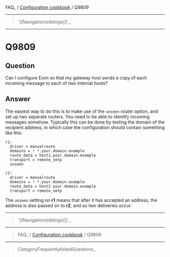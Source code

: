 FAQ\_ / [Configuration cookbook](FAQ/Configuration_cookbook) / Q9809

* * * * *

> \`[[Navigation(siblings)]]\`\_

* * * * *

Q9809
=====

Question
--------

Can I configure Exim so that my gateway host sends a copy of each
incoming message to each of two internal hosts?

Answer
------

The easiest way to do this is to make use of the `unseen` router option,
and set up two separate routers. You need to be able to identify
incoming messages somehow. Typically this can be done by testing the
domain of the recipient address, in which case the configuration should
contain something like this:

    r1:
      driver = manualroute
      domains = ! *.your.domain.example
      route_data = host1.your.domain.example
      transport = remote_smtp
      unseen

    r2:
      driver = manualroute
      domains = ! *.your.domain.example
      route_data = host2.your.domain.example
      transport = remote_smtp

The `unseen` setting on **r1** means that after it has accepted an
address, the address is also passed on to **r2**, and so two deliveries
occur.

* * * * *

> \`[[Navigation(siblings)]]\`\_

* * * * *

> FAQ\_ / [Configuration cookbook](FAQ/Configuration_cookbook) / Q9809

* * * * *

> CategoryFrequentlyAskedQuestions\_
